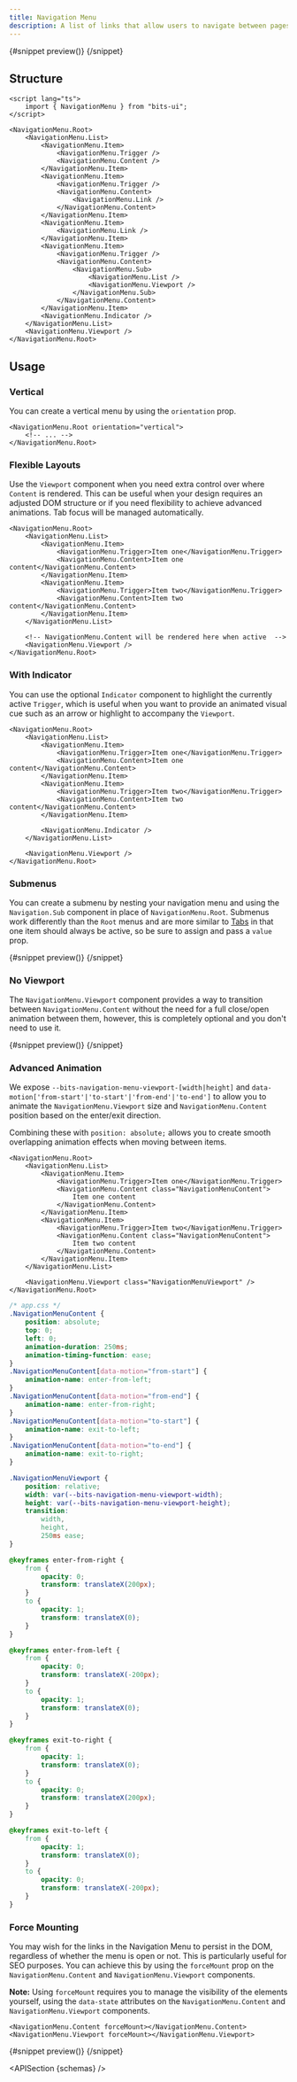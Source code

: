 ```yaml
---
title: Navigation Menu
description: A list of links that allow users to navigate between pages of a website.
---
```


<script>
	import { APISection, ComponentPreviewV2, NavigationMenuDemo, Callout, NavigationMenuDemoForceMount, NavigationMenuDemoSubmenu, NavigationMenuDemoNoViewport } from '$lib/components/index.js'
	let { schemas } = $props()
</script>

<ComponentPreviewV2 name="navigation-menu-demo" componentName="Navigation Menu">

{#snippet preview()}
<NavigationMenuDemo />
{/snippet}

</ComponentPreviewV2>

## Structure

```svelte
<script lang="ts">
	import { NavigationMenu } from "bits-ui";
</script>

<NavigationMenu.Root>
	<NavigationMenu.List>
		<NavigationMenu.Item>
			<NavigationMenu.Trigger />
			<NavigationMenu.Content />
		</NavigationMenu.Item>
		<NavigationMenu.Item>
			<NavigationMenu.Trigger />
			<NavigationMenu.Content>
				<NavigationMenu.Link />
			</NavigationMenu.Content>
		</NavigationMenu.Item>
		<NavigationMenu.Item>
			<NavigationMenu.Link />
		</NavigationMenu.Item>
		<NavigationMenu.Item>
			<NavigationMenu.Trigger />
			<NavigationMenu.Content>
				<NavigationMenu.Sub>
					<NavigationMenu.List />
					<NavigationMenu.Viewport />
				</NavigationMenu.Sub>
			</NavigationMenu.Content>
		</NavigationMenu.Item>
		<NavigationMenu.Indicator />
	</NavigationMenu.List>
	<NavigationMenu.Viewport />
</NavigationMenu.Root>
```

## Usage

### Vertical

You can create a vertical menu by using the `orientation` prop.

```svelte /orientation="vertical"/
<NavigationMenu.Root orientation="vertical">
	<!-- ... -->
</NavigationMenu.Root>
```

### Flexible Layouts

Use the `Viewport` component when you need extra control over where `Content` is rendered. This can be useful when your design requires an adjusted DOM structure or if you need flexibility to achieve advanced animations. Tab focus will be managed automatically.

```svelte {14}
<NavigationMenu.Root>
	<NavigationMenu.List>
		<NavigationMenu.Item>
			<NavigationMenu.Trigger>Item one</NavigationMenu.Trigger>
			<NavigationMenu.Content>Item one content</NavigationMenu.Content>
		</NavigationMenu.Item>
		<NavigationMenu.Item>
			<NavigationMenu.Trigger>Item two</NavigationMenu.Trigger>
			<NavigationMenu.Content>Item two content</NavigationMenu.Content>
		</NavigationMenu.Item>
	</NavigationMenu.List>

	<!-- NavigationMenu.Content will be rendered here when active  -->
	<NavigationMenu.Viewport />
</NavigationMenu.Root>
```

### With Indicator

You can use the optional `Indicator` component to highlight the currently active `Trigger`, which is useful when you want to provide an animated visual cue such as an arrow or highlight to accompany the `Viewport`.

```svelte {12}
<NavigationMenu.Root>
	<NavigationMenu.List>
		<NavigationMenu.Item>
			<NavigationMenu.Trigger>Item one</NavigationMenu.Trigger>
			<NavigationMenu.Content>Item one content</NavigationMenu.Content>
		</NavigationMenu.Item>
		<NavigationMenu.Item>
			<NavigationMenu.Trigger>Item two</NavigationMenu.Trigger>
			<NavigationMenu.Content>Item two content</NavigationMenu.Content>
		</NavigationMenu.Item>

		<NavigationMenu.Indicator />
	</NavigationMenu.List>

	<NavigationMenu.Viewport />
</NavigationMenu.Root>
```

### Submenus

You can create a submenu by nesting your navigation menu and using the `Navigation.Sub` component in place of `NavigationMenu.Root`.
Submenus work differently than the `Root` menus and are more similar to [Tabs](/docs/components/tabs) in that one item should always be active, so be sure to assign and pass a `value` prop.

<ComponentPreviewV2 name="navigation-menu-submenu-demo" componentName="Navigation Menu">

{#snippet preview()}
<NavigationMenuDemoSubmenu />
{/snippet}

</ComponentPreviewV2>

### No Viewport

The `NavigationMenu.Viewport` component provides a way to transition between `NavigationMenu.Content` without the need for a full close/open animation between them, however, this is completely optional and you don't need to use it.

<ComponentPreviewV2 name="navigation-menu-no-viewport-demo" componentName="Navigation Menu">

{#snippet preview()}
<NavigationMenuDemoNoViewport />
{/snippet}

</ComponentPreviewV2>

### Advanced Animation

We expose `--bits-navigation-menu-viewport-[width|height]` and `data-motion['from-start'|'to-start'|'from-end'|'to-end']` to allow you to animate the `NavigationMenu.Viewport` size and `NavigationMenu.Content` position based on the enter/exit direction.

Combining these with `position: absolute;` allows you to create smooth overlapping animation effects when moving between items.

```svelte
<NavigationMenu.Root>
	<NavigationMenu.List>
		<NavigationMenu.Item>
			<NavigationMenu.Trigger>Item one</NavigationMenu.Trigger>
			<NavigationMenu.Content class="NavigationMenuContent">
				Item one content
			</NavigationMenu.Content>
		</NavigationMenu.Item>
		<NavigationMenu.Item>
			<NavigationMenu.Trigger>Item two</NavigationMenu.Trigger>
			<NavigationMenu.Content class="NavigationMenuContent">
				Item two content
			</NavigationMenu.Content>
		</NavigationMenu.Item>
	</NavigationMenu.List>

	<NavigationMenu.Viewport class="NavigationMenuViewport" />
</NavigationMenu.Root>
```

```css
/* app.css */
.NavigationMenuContent {
	position: absolute;
	top: 0;
	left: 0;
	animation-duration: 250ms;
	animation-timing-function: ease;
}
.NavigationMenuContent[data-motion="from-start"] {
	animation-name: enter-from-left;
}
.NavigationMenuContent[data-motion="from-end"] {
	animation-name: enter-from-right;
}
.NavigationMenuContent[data-motion="to-start"] {
	animation-name: exit-to-left;
}
.NavigationMenuContent[data-motion="to-end"] {
	animation-name: exit-to-right;
}

.NavigationMenuViewport {
	position: relative;
	width: var(--bits-navigation-menu-viewport-width);
	height: var(--bits-navigation-menu-viewport-height);
	transition:
		width,
		height,
		250ms ease;
}

@keyframes enter-from-right {
	from {
		opacity: 0;
		transform: translateX(200px);
	}
	to {
		opacity: 1;
		transform: translateX(0);
	}
}

@keyframes enter-from-left {
	from {
		opacity: 0;
		transform: translateX(-200px);
	}
	to {
		opacity: 1;
		transform: translateX(0);
	}
}

@keyframes exit-to-right {
	from {
		opacity: 1;
		transform: translateX(0);
	}
	to {
		opacity: 0;
		transform: translateX(200px);
	}
}

@keyframes exit-to-left {
	from {
		opacity: 1;
		transform: translateX(0);
	}
	to {
		opacity: 0;
		transform: translateX(-200px);
	}
}
```

### Force Mounting

You may wish for the links in the Navigation Menu to persist in the DOM, regardless of whether the menu is open or not. This is particularly useful for SEO purposes. You can achieve this by using the `forceMount` prop on the `NavigationMenu.Content` and `NavigationMenu.Viewport` components.

<Callout type="warning">

**Note:** Using `forceMount` requires you to manage the visibility of the elements yourself, using the `data-state` attributes on the `NavigationMenu.Content` and `NavigationMenu.Viewport` components.

</Callout>

```svelte /forceMount/
<NavigationMenu.Content forceMount></NavigationMenu.Content>
<NavigationMenu.Viewport forceMount></NavigationMenu.Viewport>
```

<ComponentPreviewV2 name="navigation-menu-demo-force-mount" componentName="Navigation Menu">

{#snippet preview()}
<NavigationMenuDemoForceMount />
{/snippet}

</ComponentPreviewV2>

<APISection {schemas} />
